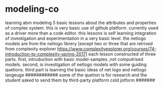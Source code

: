 # modeling-co
learning abm modeling
5 basic lessons about the attributes and properties of complex system.
this  is very basic use of github platform.
currently used as a driver more than a code editor.
this lessons is self learning integration of investigation and experimentation in a very basic level.
the netlogo models are from the netlogo librery
[except  two or three that are retrived from complexity explorer https://www.complexityexplorer.org/courses/74-introduction-to-complexity-spring-2017]
each lesson constructed of three parts. first, intruduction with basic model-samples ,not 
computrised models. second, is investigation of netlogo models with some guiding quetions. third part is learning the basic ideas of net logo and netlogo langeuge
############
some of the quetion is for research and the student asked to send them by third-party platform cold jotform
#######

